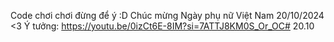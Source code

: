 Code chơi chơi đừng để ý :D
Chúc mừng Ngày phụ nữ Việt Nam
20/10/2024 <3
Ý tưởng: 
https://youtu.be/0izCt6E-8IM?si=7ATTJ8KM0S_Or_OC# 20.10
